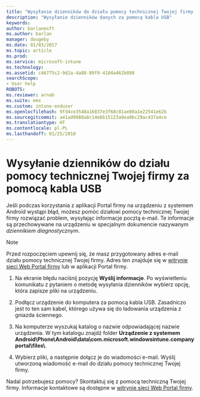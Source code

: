 ```yaml
---
title: "Wysyłanie dzienników do działu pomocy technicznej Twojej firmy za pomocą kabla USB | Microsoft Docs"
description: "Wysyłanie dzienników danych za pomocą kabla USB"
keywords: 
author: barlanmsft
ms.author: barlan
manager: dougeby
ms.date: 01/03/2017
ms.topic: article
ms.prod: 
ms.service: microsoft-intune
ms.technology: 
ms.assetid: c46775c2-9d2a-4a88-89f0-4104a462b898
searchScope:
- User help
ROBOTS: 
ms.reviewer: arnab
ms.suite: ems
ms.custom: intune-enduser
ms.openlocfilehash: 9fd4ce3548a16837e3f68c81ae08a1e22541e62b
ms.sourcegitcommit: a41ad9988a8c14e6b15123a9ea9bc29ac437a4ce
ms.translationtype: HT
ms.contentlocale: pl-PL
ms.lasthandoff: 01/25/2018
---
```

# <a name="send-logs-to-your-company-support-using-a-usb-cable"></a>Wysyłanie dzienników do działu pomocy technicznej Twojej firmy za pomocą kabla USB

Jeśli podczas korzystania z aplikacji Portal firmy na urządzeniu z systemem Android wystąpi błąd, możesz pomóc działowi pomocy technicznej Twojej firmy rozwiązać problem, wysyłając informacje pocztą e-mail. Te informacje są przechowywane na urządzeniu w specjalnym dokumencie nazywanym _dziennikiem diagnostycznym_.

> [!Note]
> Przed rozpoczęciem upewnij się, że masz przygotowany adres e-mail działu pomocy technicznej Twojej firmy. Adres ten znajduje się w [witrynie sieci Web Portal firmy](https://portal.manage.microsoft.com#HelpDeskDialog) lub w aplikacji Portal firmy.

1.  Na ekranie błędu naciśnij pozycję **Wyślij informacje**. Po wyświetleniu komunikatu z pytaniem o metodę wysyłania dzienników wybierz opcję, która zapisze pliki na urządzeniu.

2.  Podłącz urządzenie do komputera za pomocą kabla USB. Zasadniczo jest to ten sam kabel, którego używa się do ładowania urządzenia z gniazda ściennego.

3.  Na komputerze wyszukaj katalog o nazwie odpowiadającej nazwie urządzenia. W tym katalogu znajdź folder **Urządzenie z systemem Android\Phone\Android\data\com.microsoft.windowsintune.companyportal\files\\**.

4.  Wybierz pliki, a następnie dołącz je do wiadomości e-mail. Wyślij utworzoną wiadomość e-mail do działu pomocy technicznej Twojej firmy.

Nadal potrzebujesz pomocy? Skontaktuj się z pomocą techniczną Twojej firmy. Informacje kontaktowe są dostępne w [witrynie sieci Web Portal firmy](https://portal.manage.microsoft.com#HelpDeskDialog).
